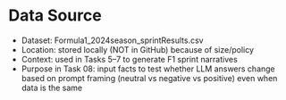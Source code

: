 # Data Source
- Dataset: Formula1_2024season_sprintResults.csv
- Location: stored locally (NOT in GitHub) because of size/policy
- Context: used in Tasks 5–7 to generate F1 sprint narratives
- Purpose in Task 08: input facts to test whether LLM answers change based on prompt framing (neutral vs negative vs positive) even when data is the same
